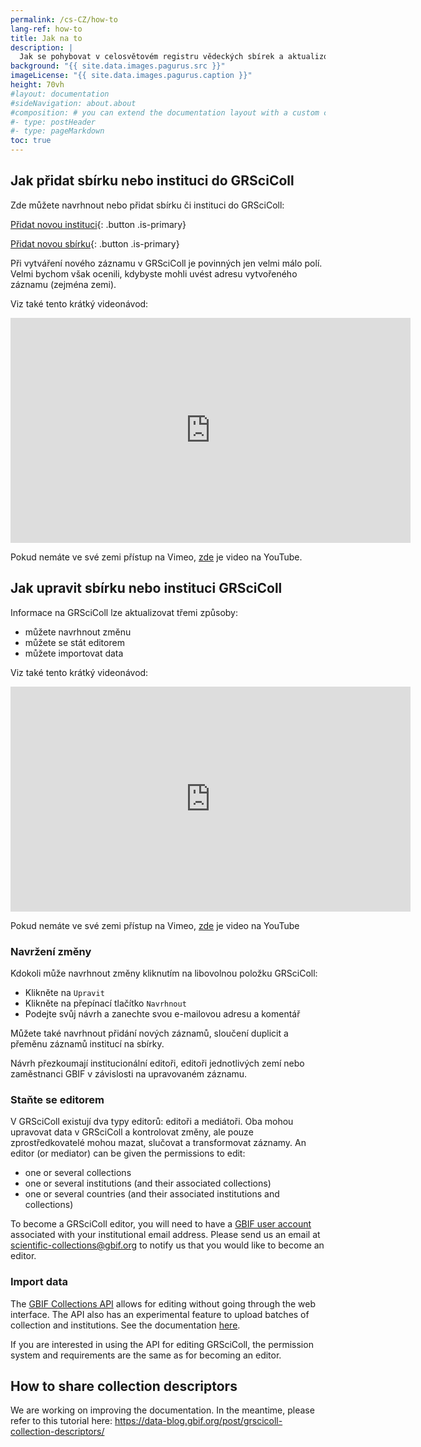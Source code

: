 ```yaml
---
permalink: /cs-CZ/how-to
lang-ref: how-to
title: Jak na to
description: |
  Jak se pohybovat v celosvětovém registru vědeckých sbírek a aktualizovat jeho obsah
background: "{{ site.data.images.pagurus.src }}"
imageLicense: "{{ site.data.images.pagurus.caption }}"
height: 70vh
#layout: documentation
#sideNavigation: about.about
#composition: # you can extend the documentation layout with a custom composition
#- type: postHeader
#- type: pageMarkdown
toc: true
---
```


## Jak přidat sbírku nebo instituci do GRSciColl

Zde můžete navrhnout nebo přidat sbírku či instituci do GRSciColl:

[Přidat novou instituci](https://registry.gbif.org/institution/create){: .button .is-primary}

[Přidat novou sbírku](https://registry.gbif.org/collection/create){: .button .is-primary}

Při vytváření nového záznamu v GRSciColl je povinných jen velmi málo polí. Velmi bychom však ocenili, kdybyste mohli uvést adresu vytvořeného záznamu (zejména zemi).

Viz také tento krátký videonávod:
<iframe title="vimeo-player" src="https://player.vimeo.com/video/649977782?h=fb1d926798" width="640" height="360" frameborder="0"    allowfullscreen></iframe>

Pokud nemáte ve své zemi přístup na Vimeo, [zde](https://www.youtube.com/watch?v=R6ftJ61oOn4) je video na YouTube.

## Jak upravit sbírku nebo instituci GRSciColl

Informace na GRSciColl lze aktualizovat třemi způsoby:
* můžete navrhnout změnu
* můžete se stát editorem
* můžete importovat data

Viz také tento krátký videonávod:
<iframe title="vimeo-player" src="https://player.vimeo.com/video/649977825?h=a0068cfcd8" width="640" height="360" frameborder="0"    allowfullscreen></iframe>

Pokud nemáte ve své zemi přístup na Vimeo, [zde](https://www.youtube.com/watch?v=rgMQK9qFVfs) je video na YouTube

### Navržení změny

Kdokoli může navrhnout změny kliknutím na libovolnou položku GRSciColl:
* Klikněte na `Upravit`
* Klikněte na přepínací tlačítko `Navrhnout`
* Podejte svůj návrh a zanechte svou e-mailovou adresu a komentář

Můžete také navrhnout přidání nových záznamů, sloučení duplicit a přeměnu záznamů institucí na sbírky.

Návrh přezkoumají institucionální editoři, editoři jednotlivých zemí nebo zaměstnanci GBIF v závislosti na upravovaném záznamu.

### Staňte se editorem

V GRSciColl existují dva typy editorů: editoři a mediátoři. Oba mohou upravovat data v GRSciColl a kontrolovat změny, ale pouze zprostředkovatelé mohou mazat, slučovat a transformovat záznamy. An editor (or mediator) can be given the permissions to edit:
* one or several collections
* one or several institutions (and their associated collections)
* one or several countries (and their associated institutions and collections)

To become a GRSciColl editor, you will need to have a [GBIF user account](https://www.gbif.org/user/profile) associated with your institutional email address. Please send us an email at scientific-collections@gbif.org to notify us that you would like to become an editor.

### Import data

The [GBIF Collections API](https://www.gbif.org/developer/registry#collections) allows for editing without going through the web interface. The API also has an experimental feature to upload batches of collection and institutions. See the documentation [here](https://github.com/gbif/registry/blob/dev/docs/grscicoll_batches.md).

If you are interested in using the API for editing GRSciColl, the permission system and requirements are the same as for becoming an editor.

## How to share collection descriptors

We are working on improving the documentation. In the meantime, please refer to this tutorial here: https://data-blog.gbif.org/post/grscicoll-collection-descriptors/
